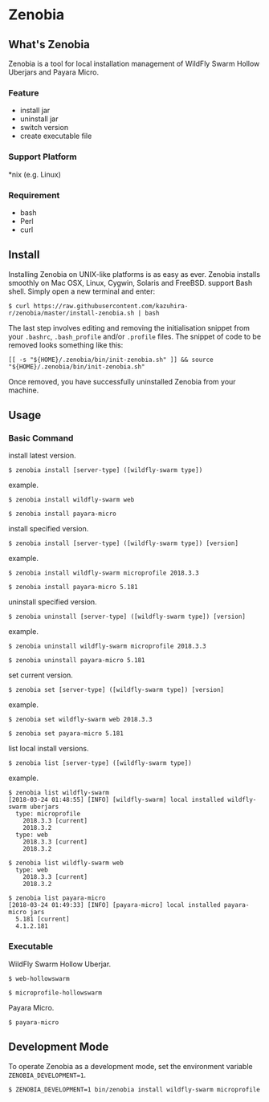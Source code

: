 # Zenobia

## What's Zenobia
Zenobia is a tool for local installation management of WildFly Swarm Hollow Uberjars and Payara Micro.

### Feature
- install jar
- uninstall jar
- switch version
- create executable file

### Support Platform
*nix (e.g. Linux)

### Requirement
- bash
- Perl
- curl

## Install
Installing Zenobia on UNIX-like platforms is as easy as ever. Zenobia installs smoothly on Mac OSX, Linux, Cygwin, Solaris and FreeBSD. support Bash shell.
Simply open a new terminal and enter:
```shellscript
$ curl https://raw.githubusercontent.com/kazuhira-r/zenobia/master/install-zenobia.sh | bash
```

The last step involves editing and removing the initialisation snippet from your `.bashrc`, `.bash_profile` and/or `.profile` files.  The snippet of code to be removed looks something like this:
```shellscript
[[ -s "${HOME}/.zenobia/bin/init-zenobia.sh" ]] && source "${HOME}/.zenobia/bin/init-zenobia.sh"
```
Once removed, you have successfully uninstalled Zenobia from your machine.

## Usage
### Basic Command
install latest version.
```shellscript
$ zenobia install [server-type] ([wildfly-swarm type])
```

example.
```shellscript
$ zenobia install wildfly-swarm web

$ zenobia install payara-micro
```

install specified version.
```shellscript
$ zenobia install [server-type] ([wildfly-swarm type]) [version]
```

example.
```shellscript
$ zenobia install wildfly-swarm microprofile 2018.3.3

$ zenobia install payara-micro 5.181
```

uninstall specified version.
```shellscript
$ zenobia uninstall [server-type] ([wildfly-swarm type]) [version]
```

example.
```shellscript
$ zenobia uninstall wildfly-swarm microprofile 2018.3.3

$ zenobia uninstall payara-micro 5.181
```

set current version.
```shellscript
$ zenobia set [server-type] ([wildfly-swarm type]) [version]
```

example.
```shellscript
$ zenobia set wildfly-swarm web 2018.3.3

$ zenobia set payara-micro 5.181
```

list local install versions.
```shellscript
$ zenobia list [server-type] ([wildfly-swarm type])
```

example.
```shellscript
$ zenobia list wildfly-swarm
[2018-03-24 01:48:55] [INFO] [wildfly-swarm] local installed wildfly-swarm uberjars
  type: microprofile
    2018.3.3 [current]
    2018.3.2
  type: web
    2018.3.3 [current]
    2018.3.2

$ zenobia list wildfly-swarm web
  type: web
    2018.3.3 [current]
    2018.3.2

$ zenobia list payara-micro
[2018-03-24 01:49:33] [INFO] [payara-micro] local installed payara-micro jars
  5.181 [current]
  4.1.2.181
```

### Executable
WildFly Swarm Hollow Uberjar.
```shellscript
$ web-hollowswarm

$ microprofile-hollowswarm
```

Payara Micro.
```shellscript
$ payara-micro
```

## Development Mode
To operate Zenobia as a development mode, set the environment variable `ZENOBIA_DEVELOPMENT=1`.
```shellscript
$ ZENOBIA_DEVELOPMENT=1 bin/zenobia install wildfly-swarm microprofile
```
